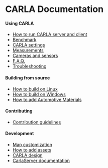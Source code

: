 CARLA Documentation
===================

#### Using CARLA

  * [How to run CARLA server and client](how_to_run.md)
  * [Benchmark](carla_benchmark.md)
  * [CARLA settings](carla_settings.md)
  * [Measurements](measurements.md)
  * [Cameras and sensors](cameras_and_sensors.md)
  * [F.A.Q.](faq.md)
  * [Troubleshooting](troubleshooting.md)

#### Building from source

  * [How to build on Linux](how_to_build_on_linux.md)
  * [How to build on Windows](how_to_build_on_windows.md)
  * [How to add Automotive Materials](how_to_add_automotive_materials.md)

#### Contributing

  * [Contribution guidelines](CONTRIBUTING.md)

#### Development

  * [Map customization](map_customization.md)
  * [How to add assets](how_to_add_assets.md)
  * [CARLA design](carla_design.md)
  * [CarlaServer documentation](carla_server.md)
